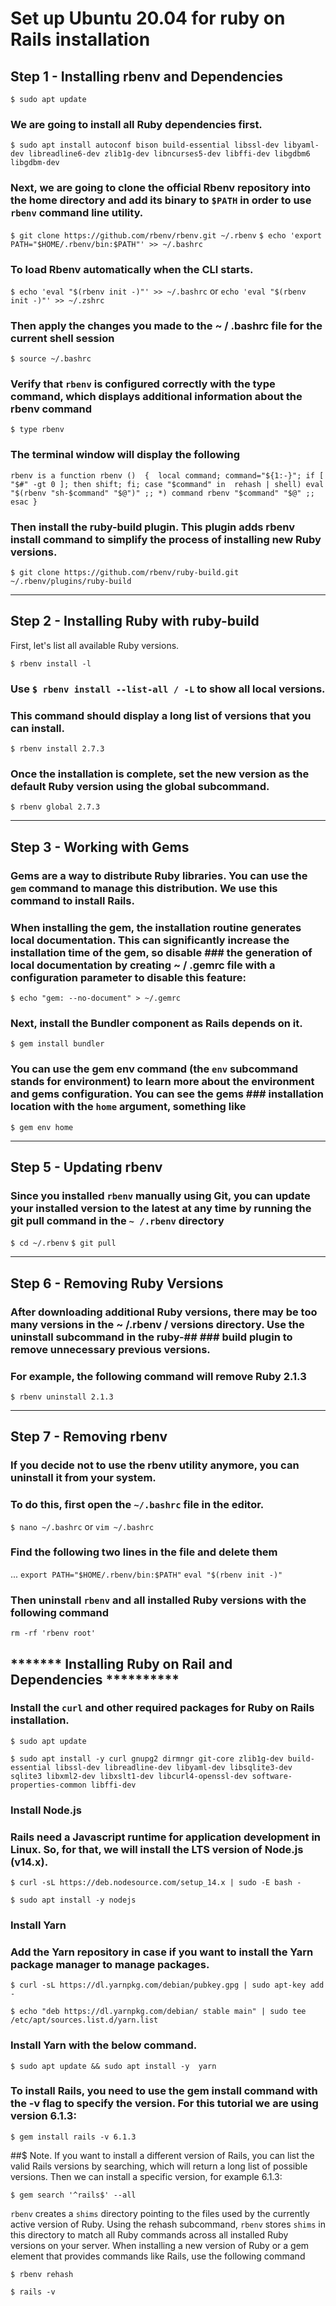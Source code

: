 # Set up Ubuntu 20.04 for ruby on Rails installation


## Step 1 - Installing rbenv and Dependencies


`$ sudo apt update`

### We are going to install all Ruby dependencies first.
`$ sudo apt install autoconf bison build-essential libssl-dev libyaml-dev libreadline6-dev zlib1g-dev libncurses5-dev libffi-dev libgdbm6 libgdbm-dev`

### Next, we are going to clone the official Rbenv repository into the home directory and add its binary to `$PATH` in order to use `rbenv` command line utility.



`$ git clone https://github.com/rbenv/rbenv.git ~/.rbenv`
`$ echo 'export PATH="$HOME/.rbenv/bin:$PATH"' >> ~/.bashrc`



### To load Rbenv automatically when the CLI starts.
`$ echo 'eval "$(rbenv init -)"' >> ~/.bashrc` or `echo 'eval "$(rbenv init -)"' >> ~/.zshrc`


### Then apply the changes you made to the ~ / .bashrc file for the current shell session
`$ source ~/.bashrc`


### Verify that `rbenv` is configured correctly with the type command, which displays additional information about the rbenv command

`$ type rbenv`

### The terminal window will display the following

`rbenv is a function
rbenv () 
{ 
    local command;
    command="${1:-}";
    if [ "$#" -gt 0 ]; then
        shift;
    fi;
    case "$command" in 
        rehash | shell)
            eval "$(rbenv "sh-$command" "$@")"
        ;;
        *)
            command rbenv "$command" "$@"
        ;;
    esac
}
`


### Then install the ruby-build plugin. This plugin adds rbenv install command to simplify the process of installing new Ruby versions.


`$ git clone https://github.com/rbenv/ruby-build.git ~/.rbenv/plugins/ruby-build`

******************************************************************************************************************************************

## Step 2 - Installing Ruby with ruby-build


First, let's list all available Ruby versions.

`$ rbenv install -l`

### Use `$ rbenv install --list-all / -L` to show all local versions.



### This command should display a long list of versions that you can install.

`$ rbenv install 2.7.3`

### Once the installation is complete, set the new version as the default Ruby version using the global subcommand.

`$ rbenv global 2.7.3`

********************************************************************************************************************************************


## Step 3 - Working with Gems

### Gems are a way to distribute Ruby libraries. You can use the `gem` command to manage this distribution. We use this command to install Rails.

### When installing the gem, the installation routine generates local documentation. This can significantly increase the installation time of the gem, so disable ### the generation of local documentation by creating ~ / .gemrc file with a configuration parameter to disable this feature:


`$ echo "gem: --no-document" > ~/.gemrc`


### Next, install the Bundler component as Rails depends on it.


`$ gem install bundler`


### You can use the gem env command (the `env` subcommand stands for environment) to learn more about the environment and gems configuration. You can see the gems ### installation location with the `home` argument, something like


`$ gem env home`


*******************************************************************************************************************************************


## Step 5 - Updating rbenv

### Since you installed `rbenv` manually using Git, you can update your installed version to the latest at any time by running the git pull command in the `~ /.rbenv` directory


`$ cd ~/.rbenv`
`$ git pull`


*****************************************************************************************************************************************


## Step 6 - Removing Ruby Versions

### After downloading additional Ruby versions, there may be too many versions in the ~ /.rbenv / versions directory. Use the uninstall subcommand in the ruby-## ### build plugin to remove unnecessary previous versions.

### For example, the following command will remove Ruby 2.1.3


`$ rbenv uninstall 2.1.3`


******************************************************************************************************************************************


## Step 7 - Removing rbenv

### If you decide not to use the rbenv utility anymore, you can uninstall it from your system.

### To do this, first open the `~/.bashrc` file in the editor.

`$ nano ~/.bashrc` or `vim ~/.bashrc`

### Find the following two lines in the file and delete them

...
`export PATH="$HOME/.rbenv/bin:$PATH"`
`eval "$(rbenv init -)"`


### Then uninstall `rbenv` and all installed Ruby versions with the following command

`rm -rf 'rbenv root'`


## ******* Installing Ruby on Rail and Dependencies **********


### Install the `curl` and other required packages for Ruby on Rails installation.

`$ sudo apt update`

`$ sudo apt install -y curl gnupg2 dirmngr git-core zlib1g-dev build-essential libssl-dev libreadline-dev libyaml-dev libsqlite3-dev sqlite3 libxml2-dev libxslt1-dev libcurl4-openssl-dev software-properties-common libffi-dev`


### Install Node.js

### Rails need a Javascript runtime for application development in Linux. So, for that, we will install the LTS version of Node.js (v14.x).

`$ curl -sL https://deb.nodesource.com/setup_14.x | sudo -E bash -`

`$ sudo apt install -y nodejs`


### Install Yarn

### Add the Yarn repository in case if you want to install the Yarn package manager to manage packages.


`$ curl -sL https://dl.yarnpkg.com/debian/pubkey.gpg | sudo apt-key add -`

`$ echo "deb https://dl.yarnpkg.com/debian/ stable main" | sudo tee /etc/apt/sources.list.d/yarn.list`



### Install Yarn with the below command.


`$ sudo apt update && sudo apt install -y  yarn`


### To install Rails, you need to use the gem install command with the -v flag to specify the version. For this tutorial we are using version 6.1.3:


`$ gem install rails -v 6.1.3`


##$ Note. If you want to install a different version of Rails, you can list the valid Rails versions by searching, which will return a long list of possible versions. Then we can install a specific version, for example 6.1.3:

`$ gem search '^rails$' --all`


`rbenv` creates a `shims` directory pointing to the files used by the currently active version of Ruby. Using the rehash subcommand, `rbenv` stores `shims` in this directory to match all Ruby commands across all installed Ruby versions on your server. When installing a new version of Ruby or a gem element that provides commands like Rails, use the following command



`$ rbenv rehash`

`$ rails -v`


